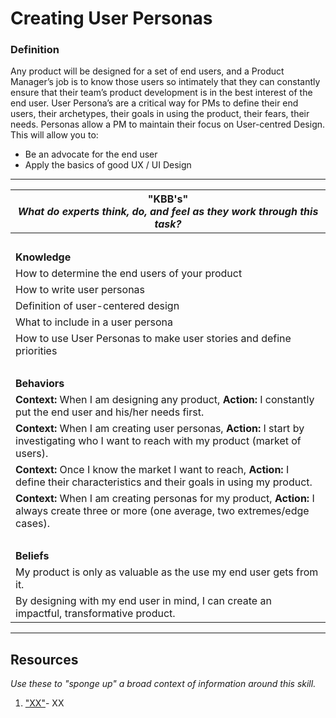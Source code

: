 # Creating User Personas

### Definition
Any product will be designed for a set of end users, and a Product Manager’s job is to know those users so intimately that they can constantly ensure that their team’s product development is in the best interest of the end user. User Persona’s are a critical way for PMs to define their end users, their archetypes, their goals in using the product, their fears, their needs. Personas allow a PM to maintain their focus on User-centred Design. This will allow you to: 
  - Be an advocate for the end user
  - Apply the basics of good UX / UI Design

---- 

| **"KBB's"** <br> _What do experts think, do, and feel as they work through this task?_|
|----------|
| </br>| 
| **Knowledge**	| 
| How to determine the end users of your product |
| How to write user personas |
| Definition of user-centered design | 
| What to include in a user persona |
| How to use User Personas to make user stories and define priorities | 
| </br>| 
| **Behaviors** |
| **Context:** When I am designing any product, **Action:** I constantly put the end user and his/her needs first. | 
| **Context:** When I am creating user personas, **Action:** I start by investigating who I want to reach with my product (market of users). | 
| **Context:** Once I know the market I want to reach, **Action:** I define their characteristics and their goals in using my product. | 
| **Context:** When I am creating personas for my product, **Action:** I always create three or more (one average, two extremes/edge cases). | 
| </br>| 
| **Beliefs** | 
| My product is only as valuable as the use my end user gets from it. | 
| By designing with my end user in mind, I can create an impactful, transformative product. | 



----

## Resources 
*Use these to "sponge up" a broad context of information around this skill.*
1. ["XX"](XX)- XX

